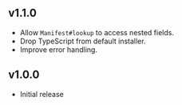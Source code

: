 ## v1.1.0

- Allow `Manifest#lookup` to access nested fields.
- Drop TypeScript from default installer.
- Improve error handling.

## v1.0.0

- Initial release
